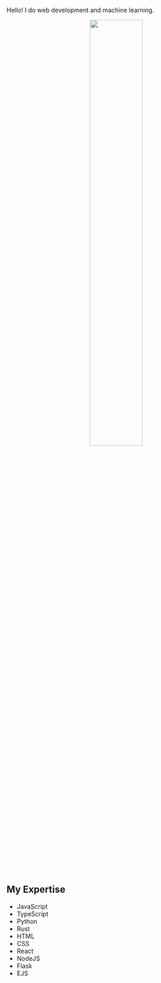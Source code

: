 Hello! I do web development and machine learning.

<div align="center">

<img src="https://user-images.githubusercontent.com/48334001/177019661-fcc320bf-8b32-4826-9724-9ac302d9d409.png" width=49% height=50%>

</div>

## My Expertise
* JavaScript
* TypeScript
* Python
* Rust
* HTML
* CSS
* React
* NodeJS
* Flask
* EJS
